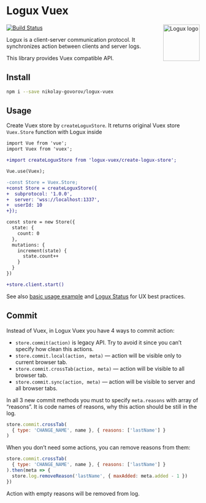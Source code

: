 # Logux Vuex

<img align="right" width="95" height="95" title="Logux logo"
     src="https://cdn.rawgit.com/logux/logux/master/logo.svg">

[![Build Status](https://travis-ci.org/nikolay-govorov/logux-vuex.svg?branch=master)](https://travis-ci.org/nikolay-govorov/logux-vuex)

Logux is a client-server communication protocol. It synchronizes action
between clients and server logs.

This library provides Vuex compatible API.

## Install

```sh
npm i --save nikolay-govorov/logux-vuex
```

## Usage

Create Vuex store by `createLoguxStore`. It returns original Vuex store `Vuex.Store` function with Logux inside

```diff
import Vue from 'vue';
import Vuex from 'vuex';

+import createLoguxStore from 'logux-vuex/create-logux-store';

Vue.use(Vuex);

-const Store = Vuex.Store;
+const Store = createLoguxStore({
+  subprotocol: '1.0.0',
+  server: 'wss://localhost:1337',
+  userId: 10
+});

const store = new Store({
  state: {
    count: 0
  },
  mutations: {
    increment(state) {
      state.count++
    }
  }
})

+store.client.start()
```
See also [basic usage example](https://github.com/nikolay-govorov/logux-vuex-example) and [Logux Status] for UX best practices.

[Logux Status]: https://github.com/logux/logux-status

## Commit

Instead of Vuex, in Logux Vuex you have 4 ways to commit action:

* `store.commit(action)` is legacy API. Try to avoid it since you can’t
  specify how clean this actions.
* `store.commit.local(action, meta)` — action will be visible only to current
  browser tab.
* `store.commit.crossTab(action, meta)` — action will be visible
  to all browser tab.
* `store.commit.sync(action, meta)` — action will be visible to server
  and all browser tabs.

In all 3 new commit methods you must to specify `meta.reasons` with array
of “reasons”. It is code names of reasons, why this action should be still
in the log.

```js
store.commit.crossTab(
  { type: 'CHANGE_NAME', name }, { reasons: ['lastName'] }
)
```

When you don’t need some actions, you can remove reasons from them:

```js
store.commit.crossTab(
  { type: 'CHANGE_NAME', name }, { reasons: ['lastName'] }
).then(meta => {
  store.log.removeReason('lastName', { maxAdded: meta.added - 1 })
})
```

Action with empty reasons will be removed from log.
